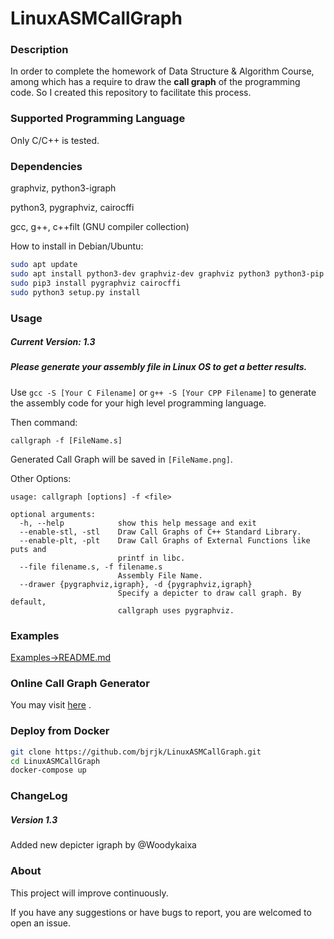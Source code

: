 # LinuxASMCallGraph
### Description
In order to complete the homework of Data Structure & Algorithm Course, among which has a require to draw the **call graph** of the programming code. So I created this repository to facilitate this process.
### Supported Programming Language
Only C/C++ is tested.
### Dependencies
graphviz, python3-igraph

python3, pygraphviz, cairocffi 

gcc, g++, c++filt (GNU compiler collection)

How to install in Debian/Ubuntu:
```bash
sudo apt update
sudo apt install python3-dev graphviz-dev graphviz python3 python3-pip python3-igraph gcc g++ libtool autoconf automake flex bison
sudo pip3 install pygraphviz cairocffi
sudo python3 setup.py install
```

### Usage
##### Current Version: 1.3
##### Please generate your assembly file in Linux OS to get a better results.
Use ```gcc -S [Your C Filename]``` or ```g++ -S [Your CPP Filename]``` to generate the assembly code for your high level programming language. 

Then command:
```
callgraph -f [FileName.s]
```
Generated Call Graph will be saved in ```[FileName.png]```.

Other Options:
```
usage: callgraph [options] -f <file>

optional arguments:
  -h, --help            show this help message and exit
  --enable-stl, -stl    Draw Call Graphs of C++ Standard Library.
  --enable-plt, -plt    Draw Call Graphs of External Functions like puts and
                        printf in libc.
  --file filename.s, -f filename.s
                        Assembly File Name.
  --drawer {pygraphviz,igraph}, -d {pygraphviz,igraph}
                        Specify a depicter to draw call graph. By default,
                        callgraph uses pygraphviz.
```
### Examples
[Examples->README.md](https://github.com/bjrjk/LinuxASMCallGraph/blob/master/examples/README.md)

### Online Call Graph Generator
You may visit [here](http://linuxasmcallgraph.renjikai.com/) .

### Deploy from Docker
```bash
git clone https://github.com/bjrjk/LinuxASMCallGraph.git
cd LinuxASMCallGraph
docker-compose up
```

### ChangeLog
##### Version 1.3
Added new depicter igraph by @Woodykaixa

### About
This project will improve continuously. 

If you have any suggestions or have bugs to report, you are welcomed to open an issue.
